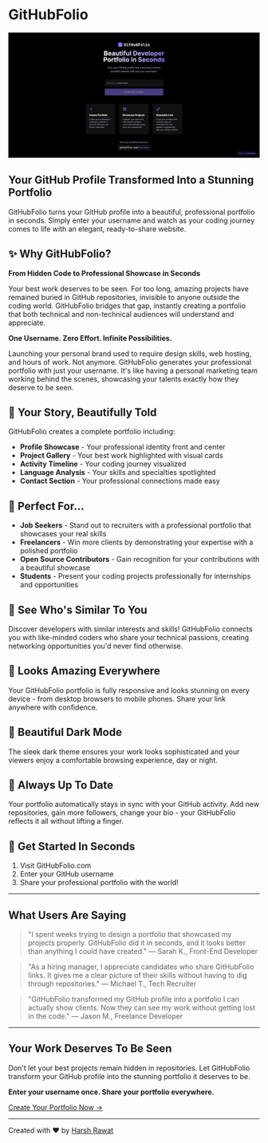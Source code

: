 # GitHubFolio

![GitHubFolio Banner](https://raw.githubusercontent.com/Harshrawat27/githubfolio/refs/heads/main/public/githubfolio.png)

## Your GitHub Profile Transformed Into a Stunning Portfolio

GitHubFolio turns your GitHub profile into a beautiful, professional portfolio in seconds. Simply enter your username and watch as your coding journey comes to life with an elegant, ready-to-share website.

## ✨ Why GitHubFolio?

**From Hidden Code to Professional Showcase in Seconds**

Your best work deserves to be seen. For too long, amazing projects have remained buried in GitHub repositories, invisible to anyone outside the coding world. GitHubFolio bridges that gap, instantly creating a portfolio that both technical and non-technical audiences will understand and appreciate.

**One Username. Zero Effort. Infinite Possibilities.**

Launching your personal brand used to require design skills, web hosting, and hours of work. Not anymore. GitHubFolio generates your professional portfolio with just your username. It's like having a personal marketing team working behind the scenes, showcasing your talents exactly how they deserve to be seen.

## 🚀 Your Story, Beautifully Told

GitHubFolio creates a complete portfolio including:

- **Profile Showcase** - Your professional identity front and center
- **Project Gallery** - Your best work highlighted with visual cards
- **Activity Timeline** - Your coding journey visualized
- **Language Analysis** - Your skills and specialties spotlighted
- **Contact Section** - Your professional connections made easy

## 💼 Perfect For...

- **Job Seekers** - Stand out to recruiters with a professional portfolio that showcases your real skills
- **Freelancers** - Win more clients by demonstrating your expertise with a polished portfolio
- **Open Source Contributors** - Gain recognition for your contributions with a beautiful showcase
- **Students** - Present your coding projects professionally for internships and opportunities

## 👀 See Who's Similar To You

Discover developers with similar interests and skills! GitHubFolio connects you with like-minded coders who share your technical passions, creating networking opportunities you'd never find otherwise.

## 📱 Looks Amazing Everywhere

Your GitHubFolio portfolio is fully responsive and looks stunning on every device - from desktop browsers to mobile phones. Share your link anywhere with confidence.

## 🌙 Beautiful Dark Mode

The sleek dark theme ensures your work looks sophisticated and your viewers enjoy a comfortable browsing experience, day or night.

## 🔄 Always Up To Date

Your portfolio automatically stays in sync with your GitHub activity. Add new repositories, gain more followers, change your bio - your GitHubFolio reflects it all without lifting a finger.

## 🚪 Get Started In Seconds

1. Visit GitHubFolio.com
2. Enter your GitHub username
3. Share your professional portfolio with the world!

---

## What Users Are Saying

> "I spent weeks trying to design a portfolio that showcased my projects properly. GitHubFolio did it in seconds, and it looks better than anything I could have created."
> — Sarah K., Front-End Developer

> "As a hiring manager, I appreciate candidates who share GitHubFolio links. It gives me a clear picture of their skills without having to dig through repositories."
> — Michael T., Tech Recruiter

> "GitHubFolio transformed my GitHub profile into a portfolio I can actually show clients. Now they can see my work without getting lost in the code."
> — Jason M., Freelance Developer

---

## Your Work Deserves To Be Seen

Don't let your best projects remain hidden in repositories. Let GitHubFolio transform your GitHub profile into the stunning portfolio it deserves to be.

**Enter your username once. Share your portfolio everywhere.**

[Create Your Portfolio Now →](https://githubfolio.com)

---

Created with ❤️ by [Harsh Rawat](https://github.com/Harshrawat27)
